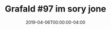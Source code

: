 ---
title: "Grafald #97 im sory jone"
type: "image"
date: 2019-04-06T00:00:00-04:00
draft: false
categories: ["Projects"]
image_path: "../img/2019/97.png"
alt_text: ""
is_subpage: true
---